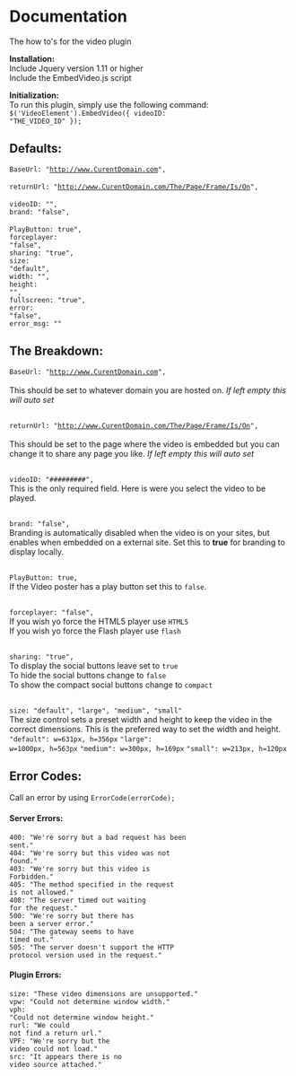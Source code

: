 # Documentation
The how to's for the video plugin

<b>Installation:</b> <br />
Include Jquery version 1.11 or higher<br />
Include the EmbedVideo.js script<br />

<b>Initialization:</b><br />
To run this plugin, simply use the following command:<br />
<code>$('VideoElement').EmbedVideo({ videoID: "THE_VIDEO_ID" });</code>
<br />

## Defaults:<br />

<code>BaseUrl: "http://www.CurentDomain.com", </code><br />
<code>returnUrl: "http://www.CurentDomain.com/The/Page/Frame/Is/On", </code><br />
<code>videoID: "", </code><br />
<code>brand: "false", </code><br />
<code>PlayButton: true", </code><br />
<code>forceplayer: "false",</code><br />
<code>sharing: "true",</code><br />
<code>size: "default",</code><br />
<code>width: "",</code><br />
<code>height: "",</code><br />
<code>fullscreen: "true",</code><br />
<code>error: "false",</code><br />
<code>error_msg: ""</code><br />
 



## The Breakdown:<br />

<code>BaseUrl: "http://www.CurentDomain.com", </code><br />
This should be set to whatever domain you are hosted on. <i>If left empty this will auto set</i><br /><br />

<code>returnUrl: "http://www.CurentDomain.com/The/Page/Frame/Is/On", </code><br />
This should be set to the page where the video is embedded but you can change it to share any page you like. <i>If left empty this will auto set</i><br /><br />

<code>videoID: "#########", </code><br />
This is the only required field. Here is were you select the video to be played.<br /><br />

<code>brand: "false", </code><br />
Branding is automatically disabled when the video is on your sites, but enables when embedded on a external site. Set this to <b>true</b> for branding to display locally.<br /><br />

<code>PlayButton: true, </code><br />
If the Video poster has a play button set this to <code>false</code>.<br /><br />

<code>forceplayer: "false",</code><br />
If you wish yo force the HTML5 player use <code>HTML5</code><br />
If you wish yo force the Flash player use <code>flash</code><br /><br />

<code>sharing: "true",</code><br />
To display the social buttons leave set to <code>true</code><br />
To hide the social buttons change to <code>false</code><br />
To show the compact social buttons change to <code>compact</code><br /><br />

<code>size: "default", "large", "medium", "small"</code><br />
The size control sets a preset width and height to keep the video in the correct dimensions. This is the preferred way to set the width and height.
<br />
<code>"default": w=631px, h=356px</code>
<code>"large": w=1000px, h=563px</code>
<code>"medium": w=300px, h=169px</code>
<code>"small": w=213px, h=120px</code>


## Error Codes:<br />
Call an error by using <code>ErrorCode(errorCode);</code>

#### Server Errors:<br />
<code>400: "We're sorry but a bad request has been sent."</code><br />
<code>404: "We're sorry but this video was not found."</code><br />
<code>403: "We're sorry but this video is Forbidden."</code><br />
<code>405: "The method specified in the request is not allowed."</code><br />
<code>408: "The server timed out waiting for the request."</code><br />
<code>500: "We're sorry but there has been a server error."</code><br />
<code>504: "The gateway seems to have timed out."</code><br />
<code>505: "The server doesn't support the HTTP protocol version used in the request."</code><br />

#### Plugin Errors:<br />
<code>size: "These video dimensions are unsupported."</code><br />
<code>vpw: "Could not determine window width."</code><br />
<code>vph: "Could not determine window height."</code><br />
<code>rurl: "We could not find a return url."</code><br />
<code>VPF: "We're sorry but the video could not load."</code><br />
<code>src: "It appears there is no video source attached."</code><br />
